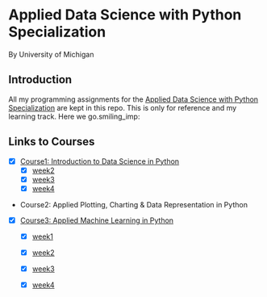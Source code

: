 # Applied Data Science with Python Specialization
By University of Michigan

## Introduction

All my programming assignments for the [Applied Data Science with Python Specialization](https://www.coursera.org/specializations/data-science-python) are kept in this repo. This is only for reference and my learning track. Here we go.smiling_imp:

## Links to Courses

- [x] [Course1: Introduction to Data Science in Python](https://github.com/zyunsg/deep-learning/tree/master/course1)
  - [x] [week2]()
  - [x] [week3]()
  - [x] [week4]()
- Course2: Applied Plotting, Charting & Data Representation in Python
- [x] [Course3: Applied Machine Learning in Python](https://github.com/zyunsg/deep-learning/tree/master/course4)
  - [x] [week1]()
  - [x] [week2]()
  - [x] [week3]()
  - [x] [week4]()

  


